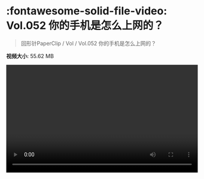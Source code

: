 # :fontawesome-solid-file-video: Vol.052 你的手机是怎么上网的？

> 回形针PaperClip / Vol / Vol.052 你的手机是怎么上网的？

**视频大小**: 55.62 MB

<video id="V-3d6c22ba3194c0d7cf7a16b123f96baf" width="512" height="288" preload="none" playsinline webkit-playsinline></video>